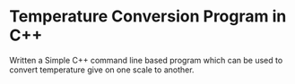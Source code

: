 # Temperature Conversion Program in C++

Written a Simple C++ command line based program which can be used to convert temperature give on one scale to another.
